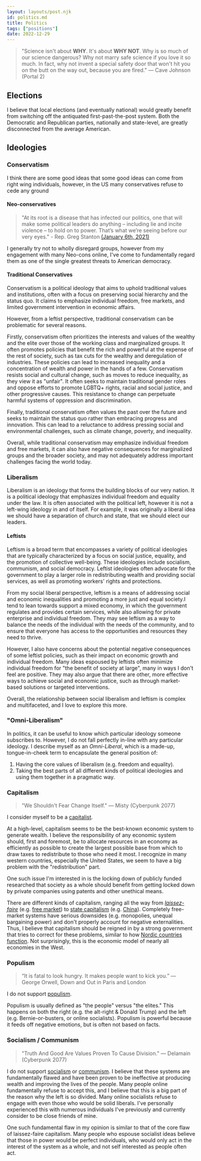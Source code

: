 ```yaml
---
layout: layouts/post.njk
id: politics.md
title: Politics
tags: ["positions"]
date: 2022-12-29
---
```


> "Science isn't about **WHY**. It's about **WHY NOT**. Why is so much of our science dangerous? Why not marry safe science if you love it so much. In fact, why not invent a special safety door that won't hit you on the butt on the way out, because you are fired." — Cave Johnson (Portal 2)

## Elections

I believe that local elections (and eventually national) would greatly benefit from switching off the antiquated first-past-the-post system. Both the Democratic and Republican parties, nationally and state-level, are greatly disconnected from the average American.

## Ideologies

### Conservatism

I think there are some good ideas that some good ideas can come from right wing individuals, however, in the US many conservatives refuse to cede any ground

#### Neo-conservatives

> "At its root is a disease that has infected our politics, one that will make some political leaders do anything – including lie and incite violence – to hold on to power. That’s what we’re seeing before our very eyes." - Rep. Greg Stanton [(January 6th, 2021)](https://www.youtube.com/watch?v=PAQY8U6goEw)

I generally try not to wholly disregard groups, however from my engagement with many Neo-cons online, I've come to fundamentally regard them as one of the single greatest threats to American democracy.

#### Traditional Conservatives

Conservatism is a political ideology that aims to uphold traditional values and institutions, often with a focus on preserving social hierarchy and the status quo. It claims to emphasize individual freedom, free markets, and limited government intervention in economic affairs.

However, from a leftist perspective, traditional conservatism can be problematic for several reasons.

Firstly, conservatism often prioritizes the interests and values of the wealthy and the elite over those of the working class and marginalized groups. It often promotes policies that benefit the rich and powerful at the expense of the rest of society, such as tax cuts for the wealthy and deregulation of industries. These policies can lead to increased inequality and a concentration of wealth and power in the hands of a few. Conservatism resists social and cultural change, such as moves to reduce inequality, as they view it as "unfair". It often seeks to maintain traditional gender roles and oppose efforts to promote LGBTQ+ rights, racial and social justice, and other progressive causes. This resistance to change can perpetuate harmful systems of oppression and discrimination.

Finally, traditional conservatism often values the past over the future and seeks to maintain the status quo rather than embracing progress and innovation. This can lead to a reluctance to address pressing social and environmental challenges, such as climate change, poverty, and inequality.

Overall, while traditional conservatism may emphasize individual freedom and free markets, it can also have negative consequences for marginalized groups and the broader society, and may not adequately address important challenges facing the world today.

### Liberalism

Liberalism is an ideology that forms the building blocks of our very nation. It is a political ideology that emphasizes individual freedom and equality under the law. It is often associated with the political left, however it is not a left-wing ideology in and of itself. For example, it was originally a liberal idea we should have a separation of church and state, that we should elect our leaders.

#### Leftists

Leftism is a broad term that encompasses a variety of political ideologies that are typically characterized by a focus on social justice, equality, and the promotion of collective well-being. These ideologies include socialism, communism, and social democracy. Leftist ideologies often advocate for the government to play a larger role in redistributing wealth and providing social services, as well as promoting workers' rights and protections.

From my social liberal perspective, leftism is a means of addressing social and economic inequalities and promoting a more just and equal society.I tend to lean towards support a mixed economy, in which the government regulates and provides certain services, while also allowing for private enterprise and individual freedom. They may see leftism as a way to balance the needs of the individual with the needs of the community, and to ensure that everyone has access to the opportunities and resources they need to thrive.

However, I also have concerns about the potential negative consequences of some leftist policies, such as their impact on economic growth and individual freedom. Many ideas espoused by leftists often minimize individual freedom for "the benefit of society at large", many in ways I don't feel are positive. They may also argue that there are other, more effective ways to achieve social and economic justice, such as through market-based solutions or targeted interventions.

Overall, the relationship between social liberalism and leftism is complex and multifaceted, and I love to explore this more.

### "Omni-Liberalism"

In politics, it can be useful to know which particular ideology someone subscribes to. However, I do not fall perfectly in-line with any particular ideology. I describe myself as an _Omni-Liberal_, which is a made-up, tongue-in-cheek term to encapsulate the general position of:

1. Having the core values of liberalism (e.g. freedom and equality).
2. Taking the best parts of all different kinds of political ideologies and using them together in a pragmatic way.

### Capitalism

> "We Shouldn't Fear Change Itself." — Misty (Cyberpunk 2077)

I consider myself to be a [capitalist](https://en.wikipedia.org/wiki/Capitalism).

At a high-level, capitalism seems to be the best-known economic system to generate wealth. I believe the responsibility of any economic system should, first and foremost, be to allocate resources in an economy as efficiently as possible to create the largest possible base from which to draw taxes to redistribute to those who need it most. I recognize in many western countries, especially the United States, we seem to have a big problem with the "redistribution" part.

One such issue I'm interested in is the locking down of publicly funded researched that society as a whole should benefit from getting locked down by private companies using patents and other unethical means.

There are different kinds of capitalism, ranging all the way from _[laissez-faire](https://en.wikipedia.org/wiki/Laissez-faire)_ (e.g. [free market](https://en.wikipedia.org/wiki/Free_market)) to [state capitalism](https://en.wikipedia.org/wiki/State_capitalism) (e.g. [China](https://en.wikipedia.org/wiki/State_capitalism#Mainland_China)). Completely free-market systems have serious downsides (e.g. monopolies, unequal bargaining power) and don't properly account for negative externalities. Thus, I believe that capitalism should be reigned in by a strong government that tries to correct for these problems, similar to how [Nordic countries function](https://en.wikipedia.org/wiki/Nordic_model). Not surprisingly, this is the economic model of nearly all economies in the West.

### Populism

> “It is fatal to look hungry. It makes people want to kick you.” ― George Orwell, Down and Out in Paris and London

I do not support [populism](https://en.wikipedia.org/wiki/Populism).

Populism is usually defined as "the people" versus "the elites." This happens on both the right (e.g. the alt-right & Donald Trump) and the left (e.g. Bernie-or-busters, or online socialists). Populism is powerful because it feeds off negative emotions, but is often not based on facts.

### Socialism / Communism

> "Truth And Good Are Values Proven To Cause Division." — Delamain (Cyberpunk 2077)

I do not support [socialism](https://en.wikipedia.org/wiki/Socialism) or [communism](https://en.wikipedia.org/wiki/Communism). I believe that these systems are fundamentally flawed and have been proven to be ineffective at producing wealth and improving the lives of the people. Many people online fundamentally refuse to accept this, and I believe that this is a big part of the reason why the left is so divided. Many online socialists refuse to engage with even those who would be solid liberals. I've personally experienced this with numerous individuals I've previously and currently consider to be close friends of mine.

One such fundamental flaw in my opinion is similar to that of the core flaw of laissez-faire capitalism. Many people who espouse socialist ideas believe that those in power would be perfect individuals, who would only act in the interest of the system as a whole, and not self interested as people often act.
